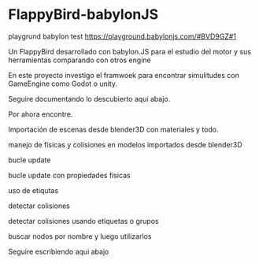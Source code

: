 # FlappyBird-babylonJS

playgrund babylon test
https://playground.babylonjs.com/#BVD9GZ#1

Un FlappyBird  desarrollado con babylon.JS para el estudio del motor y sus herramientas comparando con otros engine

En este proyecto investigo el framwoek para encontrar simulitudes con GameEngine como Godot o unity.

Seguire documentando lo descubierto aqui abajo.

Por ahora encontre.

Importación de escenas desde blender3D con materiales y todo.

manejo de físicas y colisiones en modelos importados desde blender3D

bucle update

bucle update con propiedades físicas

uso de etiqutas

detectar colisiones

detectar colisiones usando etiquetas o grupos

buscar nodos por nombre y luego utilizarlos

Seguire escribiendo aqui abajo

